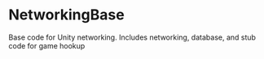 NetworkingBase
==============

Base code for Unity networking. Includes networking, database, and stub code for game hookup
